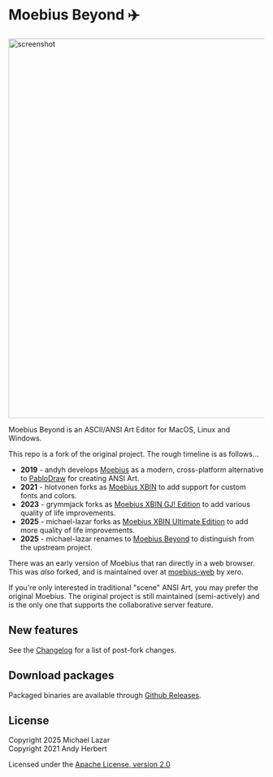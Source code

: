 # Moebius Beyond ✈️

<img width="1000" height="747" alt="screenshot" src="https://github.com/user-attachments/assets/2cb1fa85-431c-4060-b6c8-6ea9f0c033af" />

Moebius Beyond is an ASCII/ANSI Art Editor for MacOS, Linux and Windows.

This repo is a fork of the original project. The rough timeline is as follows...

- **2019** - andyh develops [Moebius](https://github.com/blocktronics/moebius) as a modern, cross-platform alternative to [PabloDraw](https://github.com/blocktronics/pablodraw) for creating ANSI Art.
- **2021** - hlotvonen forks as [Moebius XBIN](https://github.com/hlotvonen/moebius) to add support for custom fonts and colors.
- **2023** - grymmjack forks as [Moebius XBIN GJ! Edition](https://github.com/grymmjack/moebius) to add various quality of life improvements.
- **2025** - michael-lazar forks as [Moebius XBIN Ultimate Edition](https://github.com/michael-lazar/moebius-xbin-ultimate) to add more quality of life improvements.
- **2025** - michael-lazar renames to [Moebius Beyond](https://github.com/michael-lazar/moebius-beyond) to distinguish from the upstream project.

There was an early version of Moebius that ran directly in a web browser. This was _also_ forked, and is maintained over at [moebius-web](https://github.com/xero/moebius-web) by xero.

If you're only interested in traditional "scene" ANSI Art, you may prefer the original Moebius. The original project is still maintained (semi-actively) and is the only one that supports the collaborative server feature.

## New features

See the [Changelog](CHANGELOG.md) for a list of post-fork changes.

## Download packages

Packaged binaries are available through [Github Releases](https://github.com/michael-lazar/moebius-beyond/releases).

## License

Copyright 2025 Michael Lazar<br>
Copyright 2021 Andy Herbert

Licensed under the [Apache License, version 2.0](https://github.com/blocktronics/moebius/blob/master/LICENSE.txt)
